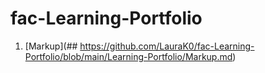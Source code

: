 # fac-Learning-Portfolio

1. [Markup](## https://github.com/LauraK0/fac-Learning-Portfolio/blob/main/Learning-Portfolio/Markup.md)
